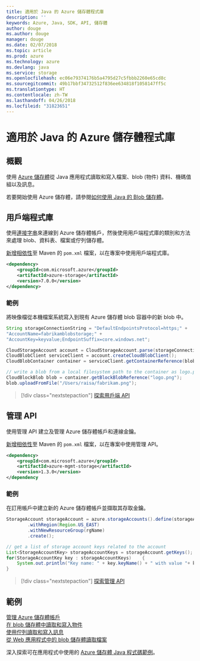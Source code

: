 ```yaml
---
title: 適用於 Java 的 Azure 儲存體程式庫
description: ''
keywords: Azure, Java, SDK, API, 儲存體
author: douge
ms.author: douge
manager: douge
ms.date: 02/07/2018
ms.topic: article
ms.prod: azure
ms.technology: azure
ms.devlang: java
ms.service: storage
ms.openlocfilehash: ec06e79374176b5a4795d27c5fbbb2260e65cd8c
ms.sourcegitcommit: 49b17bbf34732512f836ee634818f1058147ff5c
ms.translationtype: HT
ms.contentlocale: zh-TW
ms.lasthandoff: 04/26/2018
ms.locfileid: "31823651"
---
```

# <a name="azure-storage-libraries-for-java"></a>適用於 Java 的 Azure 儲存體程式庫

## <a name="overview"></a>概觀

使用 [Azure 儲存體](/azure/storage/storage-introduction)從 Java 應用程式讀取和寫入檔案、blob (物件) 資料、機碼值組以及訊息。

若要開始使用 Azure 儲存體，請參閱[如何使用 Java 的 Blob 儲存體](/azure/storage/storage-java-how-to-use-blob-storage)。

## <a name="client-library"></a>用戶端程式庫

使用[連接字串](/azure/storage/storage-create-storage-account#manage-your-storage-account)來連線到 Azure 儲存體帳戶，然後使用用戶端程式庫的類別和方法來處理 blob、資料表、檔案或佇列儲存體。 

[新增相依性](https://maven.apache.org/guides/getting-started/index.html#How_do_I_use_external_dependencies)至 Maven 的 `pom.xml` 檔案，以在專案中使用用戶端程式庫。   

```XML
<dependency>
    <groupId>com.microsoft.azure</groupId>
    <artifactId>azure-storage</artifactId>
    <version>7.0.0</version>
</dependency>
```   

### <a name="example"></a>範例

將映像檔從本機檔案系統寫入到現有 Azure 儲存體 blob 容器中的新 blob 中。


```java
String storageConnectionString = "DefaultEndpointsProtocol=https;" + 
"AccountName=fabrikamblobstorage;" + 
"AccountKey=keyvalue;EndpointSuffix=core.windows.net";

CloudStorageAccount account = CloudStorageAccount.parse(storageConnectionString);
CloudBlobClient serviceClient = account.createCloudBlobClient();
CloudBlobContainer container = serviceClient.getContainerReference(blobContainer);

// write a blob from a local filesystem path to the container as logo.png
CloudBlockBlob blob = container.getBlockBlobReference("logo.png");
blob.uploadFromFile("/Users/raisa/fabrikam.png");
```

> [!div class="nextstepaction"]
> [探索用戶端 API](/java/api/overview/azure/storage/client)

## <a name="management-api"></a>管理 API

使用管理 API 建立及管理 Azure 儲存體帳戶和連線金鑰。

[新增相依性](https://maven.apache.org/guides/getting-started/index.html#How_do_I_use_external_dependencies)至 Maven 的 `pom.xml` 檔案，以在專案中使用管理 API。  

```XML
<dependency>
    <groupId>com.microsoft.azure</groupId>
    <artifactId>azure-mgmt-storage</artifactId>
    <version>1.3.0</version>
</dependency
```   

### <a name="example"></a>範例

在訂用帳戶中建立新的 Azure 儲存體帳戶並擷取其存取金鑰。

```java
StorageAccount storageAccount = azure.storageAccounts().define(storageAccountName)
        .withRegion(Region.US_EAST)
        .withNewResourceGroup(rgName)
        .create();

// get a list of storage account keys related to the account
List<StorageAccountKey> storageAccountKeys = storageAccount.getKeys();
for(StorageAccountKey key : storageAccountKeys)    {
    System.out.println("Key name: " + key.keyName() + " with value "+ key.value());
}
```

> [!div class="nextstepaction"]
> [探索管理 API](/java/api/overview/azure/storage/management)


## <a name="samples"></a>範例

[管理 Azure 儲存體帳戶](../docs-ref-conceptual/java-sdk-manage-storage-accounts.md)    
[在 blob 儲存體中讀取和寫入物件](https://github.com/Azure-Samples/storage-blob-java-getting-started)   
[使用佇列讀取和寫入訊息](https://github.com/Azure-Samples/storage-queue-java-getting-started)   
[從 Web 應用程式中的 blob 儲存體讀取檔案](https://github.com/Azure-Samples/app-service-java-manage-storage-connections-for-web-apps-on-linux)

深入探索可在應用程式中使用的 [Azure 儲存體 Java 程式碼範例](https://azure.microsoft.com/resources/samples/?platform=java&term=storage)。
